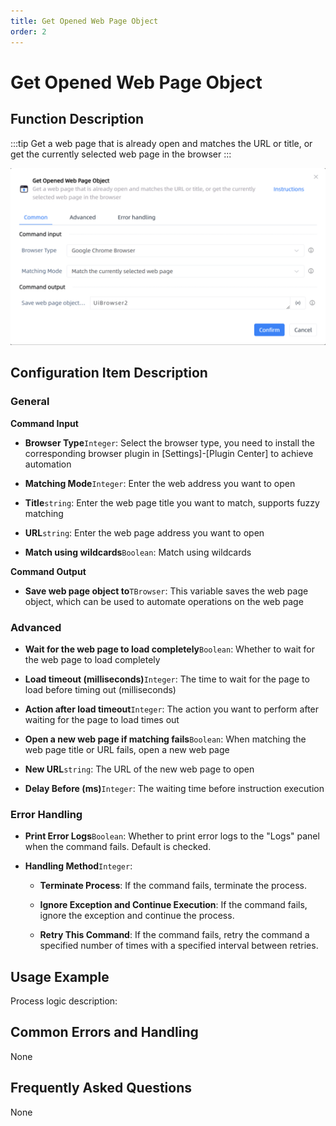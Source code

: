 ```yaml
---
title: Get Opened Web Page Object
order: 2
---
```


# Get Opened Web Page Object

## Function Description

:::tip 
Get a web page that is already open and matches the URL or title, or get the currently selected web page in the browser
:::

![Get Opened Web Page Object](../../assets/Get%20Opened%20Web%20Page%20Object_command.png)

## Configuration Item Description

### General

**Command Input**

- **Browser Type**`Integer`: Select the browser type, you need to install the corresponding browser plugin in [Settings]-[Plugin Center] to achieve automation

- **Matching Mode**`Integer`: Enter the web address you want to open

- **Title**`string`: Enter the web page title you want to match, supports fuzzy matching

- **URL**`string`: Enter the web page address you want to open

- **Match using wildcards**`Boolean`: Match using wildcards


**Command Output**

- **Save web page object to**`TBrowser`: This variable saves the web page object, which can be used to automate operations on the web page

### Advanced

- **Wait for the web page to load completely**`Boolean`: Whether to wait for the web page to load completely

- **Load timeout (milliseconds)**`Integer`: The time to wait for the page to load before timing out (milliseconds)

- **Action after load timeout**`Integer`: The action you want to perform after waiting for the page to load times out

- **Open a new web page if matching fails**`Boolean`: When matching the web page title or URL fails, open a new web page

- **New URL**`string`: The URL of the new web page to open

- **Delay Before (ms)**`Integer`: The waiting time before instruction execution

### Error Handling

- **Print Error Logs**`Boolean`: Whether to print error logs to the "Logs" panel when the command fails. Default is checked. 

- **Handling Method**`Integer`:

    - **Terminate Process**: If the command fails, terminate the process.

    - **Ignore Exception and Continue Execution**: If the command fails, ignore the exception and continue the process.

    - **Retry This Command**: If the command fails, retry the command a specified number of times with a specified interval between retries.

## Usage Example

Process logic description:

## Common Errors and Handling

None

## Frequently Asked Questions

None

